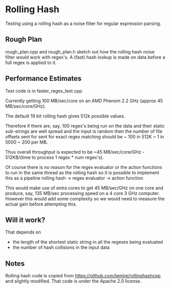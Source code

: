 Rolling Hash
============
Testing using a rolling hash as a noise filter for regular expression parsing.

Rough Plan
----------
rough_plan.cpp and rough_plan.h sketch out how the rolling hash noise filter would work with regex's.
A (fast) hash lookup is made on data before a full regex is applied to it.

Performance Estimates
---------------------
Test code is in faster_regex_test.cpp

Currently getting 100 MB/sec/core on an AMD Phenom 2.2 GHz (approx 45 MB/sec/core/GHz).

The default 19 bit rolling hash gives 512k possible values. 

Therefore if there are, say, 100 regex's 
being run on the data and their static sub-strings are well spread and the input is random 
then the number of file offsets sent for sent for exact regex matching should be 
~ 100 in 512K ~ 1 in 5000  ~ 200 per MB.

Thus overall throughput is expected to be ~45 MB/sec/core/GHz - 512KB/(time to process 1 regex * num regex's).

Of course there is no reason for the regex evaluator or the action functions to run in
the same thread as the rolling hash so it is possible to implement this as a pipeline
  rolling hash -> regex evaluator -> action function

This would make use of extra cores to get 45 MB/sec/GHz on one core and produce, say, 135 MB/sec
processing speed on a 4 core 3 GHz computer. However this would add some complexity so we would need
to measure the actual gain before attempting this.

Will it work?
-------------
That depends on 
* the length of the shortest static string in all the regexes being evaluated
* the number of hash collisions in the input data


Notes
-----
Rolling hash code is copied from https://github.com/lemire/rollinghashcpp and slightly modified.
That code is under the Apache 2.0 license. 


